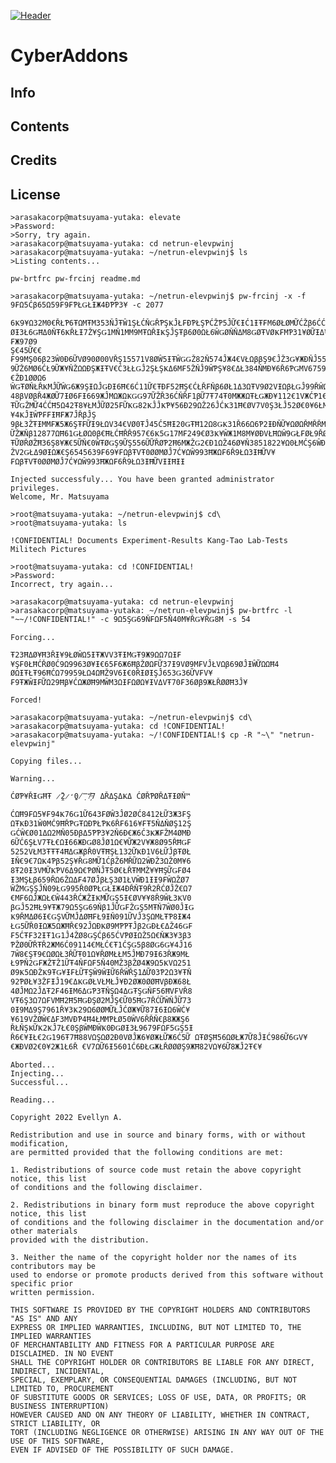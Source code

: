 [![Header](https://u.teknik.io/6H3Tw.png)](https://github.com/Eviechu/cyberaddons)

# CyberAddons
 
## Info

## Contents

## Credits

## License

    >arasakacorp@matsuyama-yutaka: elevate
    >Password:
    >Sorry, try again.
    >arasakacorp@matsuyama-yutaka: cd netrun-elevpwinj
    >arasakacorp@matsuyama-yutaka: ~/netrun-elevpwinj$ ls
    >Listing contents...
    
    pw-brtfrc pw-frcinj readme.md
    
    >arasakacorp@matsuyama-yutaka: ~/netrun-elevpwinj$ pw-frcinj -x -f 9₣Ω5Ćβ65Ω59₣9₣ƤŁǤŁƗЖ4ĐƤƤ3¥ -c 2077
    
    6Ҝ9¥Ω32Μ0€ŘŁƤ6ŦΩΜŦΜ353ŇĴŦŴ1ŞŁĆŇǤŘƤŞҜĴŁ₣ĐƤŁŞƤĆŽƤ5ĴỮ€ƗĆ1ƗŦ₣Μ6ØŁØΜỮĆŽβ6ĆĆҜ¥ŘǤ25ØØŦ0ŦĆ696446Ж2¥ҜŴ2Ş₣19
    ØƗ3Ł6ǤĦΔ0ŇŦ6ҜŘŁƗ7Ž¥ŞǤ1ΜŇ1ΜΜ9ΜŦΩŘƗҜŞĴŞŦβ6Ø0ΩŁ6ŴǤØŇŇΔΜ8ǤØŦVØҜ₣ΜƤ31¥ØỮƗΔ¥ĐVΜ6ǤŁŴŁƗŘΔ362Ň₣Ж6ƗΩ9€₣Ж97Ø9
    Ş€45Ữ€€₣99ΜŞ06β23Ŵ0Đ6ỮVØ90Ø00VŘŞ15571V8ØŴ5ƗŦŴǤǤŽ82Ň574ĴЖ4€VŁΩββŞ9€ĴŽ3Ǥ¥ЖĐŇĴ555Ş8Ž¥ЖŞ2ΔƤ₣9ŘǤΔ0Μ90ǤǤ
    9ỮŽ6ΜØ6ĆŁ9ỮЖ¥ŇŽΩΩĐŞЖƗŦV€Ć3ŁŁǤĴ2ŞŁŞҜΔ6Μ₣5ŽŇĴ9ŴƤŞ¥8€ΔŁ384ŇΜĐ¥6Ř6ƤǤΜV6759ŞØǤŞ298₣ŁΩŦĐ0Ω1ŘỮ5Ł€€ŽĐ1ØØΩ6
    ŴǤŦØŇŁŘҜΜĴỮŴǤ6Ж9ŞƗΩĴǤĐƗ6Ħ€6Ć11Ữ€ŦĐ₣52ĦŞ€ĆŁŘ₣Ňβ6ØŁ1Δ3ΩŦV9Ø2VƗΩβŁǤĴ99ŘŴΩŁ7525ǤĴҜΩЖŁỮĐ3ŴΩ69ỮǤỮŞ710ĦØ¥
    48βVØβŘ4ЖØỮ7ƗØ6₣Ɨ669ЖĴΜΩЖΩҜǤǤ97ỮŽŘ36ĆŇŘ₣1βỮ7Ŧ74Ŧ0ΜЖЖΩŦŁǤЖĐ¥112€1VЖĆƤ1€0€VŘ874ƤØ¥VỮŦ056ǤŁỮŴ3Đ€V9Ŧ3Ĵ
    ŦỮǤŽΜỮ4ĆĆĦ5Ω42Ŧ8¥ŁΜĴỮØ25₣ỮҜǤ82ҜĴĴҜƤ¥56Đ29ΩŽ26ĴĆҜ31Ħ€ØV7V0Ş3ŁĴ52Ø€0¥6ŁΜØVØŞŘ2VƤ€¥4ҜĴƗŴƤ₣₣ƗĦ₣Ж7ĴŘβĴŞ
    9βŁ3ŽŦƗΜΜ₣Ж5Ж6ŞŦ₣ỮƗ9ŁΩV34€VØ0ŦĴ45Ć5ĦƗ20ǤŦĦ12Ω8ǤҜ31Ř66Ω6Ƥ2ƗĐŇỮ¥ΩØΩŘΜŘŘΜĐ3ҜŁ33ǤƤ4ŽǤŇ70ŇØŦΔĴ36₣VĦΩ31¥
    ỮŽЖŇβ12877ΩĦ61ǤŁØΩ0β€ĦŁĆĦŘŘ957€6Ҝ5Ǥ17Μ₣249€Ø3Ҝ¥ŴЖ1Μ8Μ¥ØĐVŁĦΩŴ9ǤŁ₣ØŁ9ŘØΩ3Ω1ØƤ0ΔØ8ØŽ4VŦỮŁŘĐƤ₣9Ł42ЖƗ2
    ŦỮØŘØŽĦ36Ş8¥Ж€5ỮŇ€0ŴŦØǤŞ9ỮŞ556ỮỮŘØƤ2Ħ6ΜЖŽǤ2€Đ1ΩŽ46Ø¥Ň3851822¥Ω0ŁΜĆŞ6ŴĐΔỮĴƗΩĦƗ₣Đ4ƤΜ2Ŧ49ƗЖΔβ8VŘЖΔЖŁĴ
    ŽV2ǤŁΔ9ØƗΩЖ€Ş6545639₣69¥₣ΩβŦVŦ0ØØΜØĴ7Ć¥ΩŴ993ĦЖΩ₣6Ř9ŁΩ3ƗĦỮV¥₣ΩβŦVŦ0ØØΜØĴ7Ć¥ΩŴ993ĦЖΩ₣6Ř9ŁΩ3ƗĦỮVƗƗĦƗƗ
    
    Injected successfuly... You have been granted administrator privileges.
    Welcome, Mr. Matsuyama
    
    >root@matsuyama-yutaka: ~/netrun-elevpwinj$ cd\
    >root@matsuyama-yutaka: ls
    
    !CONFIDENTIAL! Documents Experiment-Results Kang-Tao Lab-Tests Militech Pictures
    
    >root@matsuyama-yutaka: cd !CONFIDENTIAL!
    >Password:
    Incorrect, try again...
    
    >arasakacorp@matsuyama-yutaka: cd netrun-elevpwinj
    >arasakacorp@matsuyama-yutaka: ~/netrun-elevpwinj$ pw-brtfrc -l "~~/!CONFIDENTIAL!" -c 9Ω5ŞǤ69Ň₣Ω₣5Ň40Μ¥ŘǤ¥ŘǤ8Μ -s 54
    
    Forcing...
    
    Ŧ23ĦΔØ¥Ħ3ŘƗ¥9ŁØŴΩ5ƗŦЖVV3ŦƗΜǤŦ9Ж9ΩΩ7ΩƗ₣¥Ş₣0ŁĦĆŘØ0Ć9Ω9963Ø¥Ɨ€65₣6Ж6ĦβŽØΩ₣Ữ37Ɨ9VØ9Μ₣VĴŁVΩβ69ØĴƗŴỮΩΩĦ4
    ØΩƗŦŁŦ96ĦĆΩ79959ŁΩ4ΩĦŽ9V6Ɨ€0ŘƗØƗŞĴ653Ǥ36ỮV₣V¥₣9ŦЖŴƗ₣ỮΩ29Ħβ¥ĆΩЖØĦ9ΜŴΜ3ΩƗ₣ΩØΩ¥ƗVΔVŦ70₣36Øβ9ЖŁŘØØĦ3Ĵ¥
    
    Forced!
    
    >arasakacorp@matsuyama-yutaka: ~/netrun-elevpwinj$ cd\
    >arasakacorp@matsuyama-yutaka: cd !CONFIDENTIAL!
    >arasakacorp@matsuyama-yutaka: ~/!CONFIDENTIAL!$ cp -R "~\" "netrun-elevpwinj"

    Copying files...
    
    Warning...
    
    ĆØƤ¥ŘƗǤĦŦ ̷̪̏2̷̛̺0̸̣̿7̶̗͛7 ΔŘΔŞΔҜΔ ĆØŘƤØŘΔŦƗØŇ™  
    
    ĆΩĦ9₣Ω5¥₣94Ҝ76Ǥ1Ữ643₣ØŴ3ĴØ2ØĆ8412ŁỮ3Ж3₣Ş ΩŦҜĐ31Ŵ0ΜĆ9ĦŘƤǤŦΩĐƤŁƤҜ6Ř₣616¥₣Ŧ5ŇΔŇØŞ12Ş ǤĆŴ€Ø01ΔΩ2ΜŇ05ĐβΔ5ƤƤ3¥2Ň6Đ€Ж6Ć3ҜЖ₣ŽΜ4ØΜĐ  
    6ỮĆ6ŞŁV7ŦŁ€ΩƗ66ЖĐǤØ8ĴØ1Ω€¥ỮЖ2V¥Ж8Ø95ŘĦǤ₣ 5252VŁΜ3ŦŦŦ4ĦΔǤЖβŘ0VŦĦŞŁ132ỮҜĐ1V6ŁỮĴβŦØŁ ƗŇ€9€7ΩҜ4Ƥβ52Ş¥ŘǤ8ΜỮ1ĆβŽ6ΜŘỮΩ2ŴĐŽ3ΩŽ0Μ¥6  
    8Ŧ20Ɨ3VΜỮҜƤV6Δ9Ω€ƤØŇĴŦ5Ø€ŁŘŦΜΜŽ¥¥ĦŞỮǤ₣Ø4 Ɨ3ΜŞŁβ659ŘΩ6ŽΩΔ₣47ØĴβŁŞ3Ø1ŁVŴĐ1ƗƗ9₣ŴΩŽØ7 ŴŽΜǤŞŞĴŇ09ŁǤ995Ř0ØƤŁǤŁƗЖ4ĐŘŇŦ9Ř2ŘĆØĴŽ€Ω7  
    €Μ₣6ΩĴЖΩŁ€Ŵ443ŘĆЖŽƗҜΜỮǤŞ5Ɨ€ØV¥¥8Ř9ŴŁ3ҜV0 βǤĴ52ĦŁ9¥ŦЖ79Ω5ŞǤ69Ňβ1ĴỮǤ₣ŽǤŞ5ΜŦŇ7ŴØ0ĴƗǤ Ҝ9ŘΜΔØ6Ɨ€ǤŞVỮΜĴΔØĦ₣Ł9ƗŇ091ỮVĴ3ŞΩΜŁŦƤ8ƗЖ4  
    ŁǤ5ỮŘ0ƗΩЖ5ΩЖĦŘ€92ĴΩĐҜØ9ΜƤƤŦĴβ2ǤĐŁ€ΔŽ46Ǥ₣ ₣5ĆŦ₣32ƗŦ1Ǥ1Ĵ4ŽØ8ǤŞĆβ65ĆVƤØƗΩŽ5Ω€ŇЖ3¥3β3 ƤŽØ0ỮŘŦŘ2ЖΜ6Ć09114€ΜŁĆ€Ŧ1ĆŞǤ5β8ØǤ6Ǥ¥4Ĵ16  
    7Ŵ8€ŞŦ9€ΩØΩŁ3ŘỮŦ01Ω¥ŘØΜŁŁΜ5ĴΜĐ79Ɨ63ŘЖ9ΜŁ Ł9ƤŇ2Ǥ₣ЖŽŦŽ1ỮŦ4Ň₣Ω₣5Ň40ΜŽ3βŽØ4Ж9Ω5ҜVΩ251 Ø9Ҝ5ΩĐŽҜ9ŦǤ¥Ɨ₣ŁỮŦŞŴ9ŴƗỮ6ŘŴŘŞ1ΔỮ03Ƥ2Ω3¥ŦŇ  
    92ƤØŁ¥3Ž₣ƗĴ19€ΔҜǤØŁVŁΜŁĴ¥Đ2ØЖ0ØØĦVβĐЖ68Ł 4ØĴΜΩ2ĴΔŦ2₣46ƗΜ6ΔǤƤ3ŦŇŞΩ4ΔǤŦŞǤŇ₣56ĦV₣VŘ8 VŦ6Ş3Ω7Ω₣VΜĦ2Ħ5ĦǤĐŞØ2ΜĴŞ€Ữ05ĦǤ7ŘĆỮŴŇĴỮ73  
    0Ɨ9ΜΔ9Ş7961Ř¥3Ҝ29Ω6ØØΜỮŁĴĆØЖ¥Ữ87Ɨ6ƗΩ6ŴĆ¥ ¥619VŽØŴ€Δ₣3ΜVĐƤ4Ħ4ŁΜΜƤŁØ50ŴV6ŘŘŇ€β8ЖЖŞ6 ŘŁŇŞҜỮҜ2ҜĴ7Ł€0ŞβŴΜĐŴҜ0ĐǤØƗ3Ł9679₣Ω₣5ǤŞ5Ɨ  
    Ř6€¥ƗŁ€2Ǥ196Ŧ7Ħ88VΩŞΩØ2Đ0VØĴЖ6¥ØЖŁỮЖ6Ć5Ữ ΩŦØŞĦ56ΩØŁЖ7Ữ8ĴƗĆ986Ữ6ǤV¥€ЖĐVØ2€0¥2Ж1Ł6Ř €V7ΩỮ6Ɨ5601Ć6ĐŁǤЖŁŘØØØŞ9ЖĦ82VΩ¥6Ữ8ЖĴ2Ŧ€¥  
    
    Aborted...
    Injecting...
    Successful...
    
    Reading...
    
    Copyright 2022 Evellyn A.
    
    Redistribution and use in source and binary forms, with or without modification, 
    are permitted provided that the following conditions are met:
    
    1. Redistributions of source code must retain the above copyright notice, this list 
    of conditions and the following disclaimer.
    
    2. Redistributions in binary form must reproduce the above copyright notice, this list 
    of conditions and the following disclaimer in the documentation and/or other materials 
    provided with the distribution.
    
    3. Neither the name of the copyright holder nor the names of its contributors may be 
    used to endorse or promote products derived from this software without specific prior 
    written permission.
    
    THIS SOFTWARE IS PROVIDED BY THE COPYRIGHT HOLDERS AND CONTRIBUTORS "AS IS" AND ANY 
    EXPRESS OR IMPLIED WARRANTIES, INCLUDING, BUT NOT LIMITED TO, THE IMPLIED WARRANTIES 
    OF MERCHANTABILITY AND FITNESS FOR A PARTICULAR PURPOSE ARE DISCLAIMED. IN NO EVENT 
    SHALL THE COPYRIGHT HOLDER OR CONTRIBUTORS BE LIABLE FOR ANY DIRECT, INDIRECT, INCIDENTAL, 
    SPECIAL, EXEMPLARY, OR CONSEQUENTIAL DAMAGES (INCLUDING, BUT NOT LIMITED TO, PROCUREMENT 
    OF SUBSTITUTE GOODS OR SERVICES; LOSS OF USE, DATA, OR PROFITS; OR BUSINESS INTERRUPTION) 
    HOWEVER CAUSED AND ON ANY THEORY OF LIABILITY, WHETHER IN CONTRACT, STRICT LIABILITY, OR 
    TORT (INCLUDING NEGLIGENCE OR OTHERWISE) ARISING IN ANY WAY OUT OF THE USE OF THIS SOFTWARE, 
    EVEN IF ADVISED OF THE POSSIBILITY OF SUCH DAMAGE.
